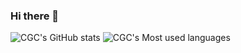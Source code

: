 ### Hi there 👋

<!--
**CGC12123/CGC12123** is a ✨ _special_ ✨ repository because its `README.md` (this file) appears on your GitHub profile.

Here are some ideas to get you started:

- 🔭 I’m currently working on ...
- 🌱 I’m currently learning ...
- 👯 I’m looking to collaborate on ...
- 🤔 I’m looking for help with ...
- 💬 Ask me about ...
- 📫 How to reach me: ...
- 😄 Pronouns: ...
- ⚡ Fun fact: ...
-->
<!-- ![CGC's Most used languages](https://github-readme-stats.vercel.app/api/top-langs?username=CGC12123&show_icons=true&count_private=true&theme=gotham) -->
![CGC's GitHub stats](https://github-readme-stats.vercel.app/api?username=CGC12123&show_icons=true&theme=transparent)
![CGC's Most used languages](https://github-readme-stats.vercel.app/api/top-langs/?username=CGC12123&layout=compact&hide_border=true&langs_count=10)

